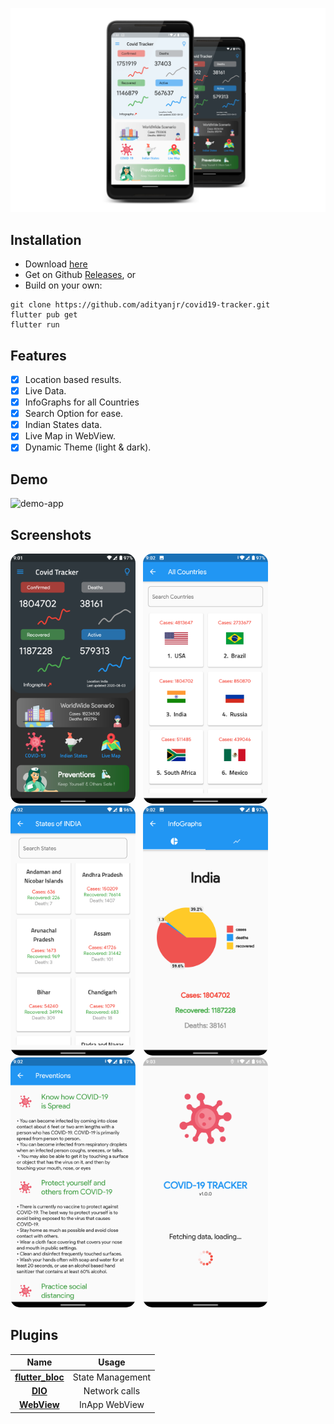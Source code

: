 ![covid19-tracker](https://github.com/adityanjr/covid19-tracker/blob/master/assets/screenshot/main.png)

## Installation

- Download [here](https://github.com/adityanjr/covid19-tracker/releases/download/v1.0.0/app-release.apk)
- Get on Github [Releases](https://github.com/adityanjr/covid19-tracker/releases/tag/v1.0.0), or
- Build on your own:

```
git clone https://github.com/adityanjr/covid19-tracker.git
flutter pub get
flutter run

```

## Features

- [x] Location based results.
- [x] Live Data.
- [x] InfoGraphs for all Countries
- [x] Search Option for ease.
- [x] Indian States data.
- [x] Live Map in WebView.
- [x] Dynamic Theme (light & dark).

## Demo

![demo-app](https://github.com/adityanjr/covid19-tracker/blob/master/assets/screenshot/main.gif)

## Screenshots

<p>
<img src="https://github.com/adityanjr/covid19-tracker/blob/master/assets/screenshot/1.png" width="200" style="border-radius: 15px">
&nbsp;
<img src="https://github.com/adityanjr/covid19-tracker/blob/master/assets/screenshot/2.png" width="200" style="border-radius: 15px">
&nbsp;
<img src="https://github.com/adityanjr/covid19-tracker/blob/master/assets/screenshot/3.png" width="200" style="border-radius: 15px">
&nbsp;
<img src="https://github.com/adityanjr/covid19-tracker/blob/master/assets/screenshot/4.png" width="200" style="border-radius: 15px">
&nbsp;
<img src="https://github.com/adityanjr/covid19-tracker/blob/master/assets/screenshot/5.png" width="200" style="border-radius: 15px">
&nbsp;
<img src="https://github.com/adityanjr/covid19-tracker/blob/master/assets/screenshot/6.png" width="200" style="border-radius: 15px">
</p>

## Plugins

|                           Name                            |      Usage       |
| :-------------------------------------------------------: | :--------------: |
| [**flutter_bloc**](https://pub.dev/packages/flutter_bloc) | State Management |
|          [**DIO**](https://pub.dev/packages/dio)          |  Network calls   |
|  [**WebView**](https://pub.dev/packages/webview_flutter)  |  InApp WebView   |
